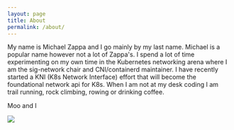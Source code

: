```yaml
---
layout: page
title: About
permalink: /about/
---
```


My name is Michael Zappa and I go mainly by my last name. Michael is a popular name however not a lot of Zappa's. I spend a lot of time
experimenting on my own time in the Kubernetes networking arena where I am the sig-network chair and CNI/containerd maintainer. I have recently
started a KNI (K8s Network Interface) effort that will become the foundational network api for K8s. When I am not at my desk coding I am 
trail running, rock climbing, rowing or drinking coffee. 

Moo and I

<img src="{{site.baseurl}}/assets/images/zappa.jpg">